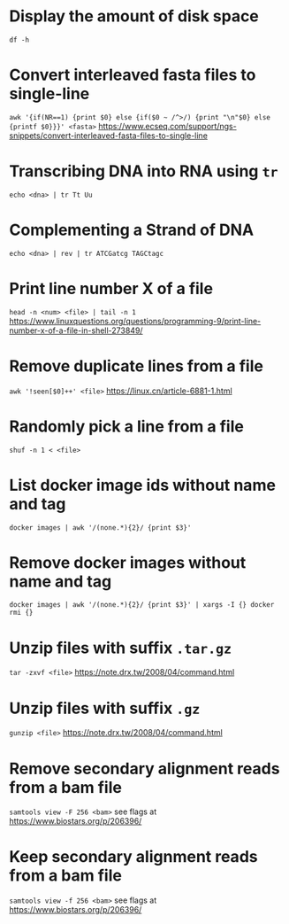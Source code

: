 # Display the amount of disk space
`df -h`

# Convert interleaved fasta files to single-line
`awk '{if(NR==1) {print $0} else {if($0 ~ /^>/) {print "\n"$0} else {printf $0}}}' <fasta>`
https://www.ecseq.com/support/ngs-snippets/convert-interleaved-fasta-files-to-single-line

# Transcribing DNA into RNA using `tr`
`echo <dna> | tr Tt Uu`
 
# Complementing a Strand of DNA
`echo <dna> | rev | tr ATCGatcg TAGCtagc`
 
# Print line number X of a file
`head -n <num> <file> | tail -n 1`
https://www.linuxquestions.org/questions/programming-9/print-line-number-x-of-a-file-in-shell-273849/

# Remove duplicate lines from a file 
`awk '!seen[$0]++' <file>`
https://linux.cn/article-6881-1.html

# Randomly pick a line from a file
`shuf -n 1 < <file>`
 
# List docker image ids without name and tag
`docker images | awk '/(none.*){2}/ {print $3}'`
 
# Remove docker images without name and tag
`docker images | awk '/(none.*){2}/ {print $3}' | xargs -I {} docker rmi {}`
 
# Unzip files with suffix `.tar.gz`
`tar -zxvf <file>`
https://note.drx.tw/2008/04/command.html

# Unzip files with suffix `.gz`
`gunzip <file>`
https://note.drx.tw/2008/04/command.html
 
# Remove secondary alignment reads from a bam file
`samtools view -F 256 <bam>`
see flags at https://www.biostars.org/p/206396/

# Keep secondary alignment reads from a bam file
`samtools view -f 256 <bam>`
see flags at https://www.biostars.org/p/206396/